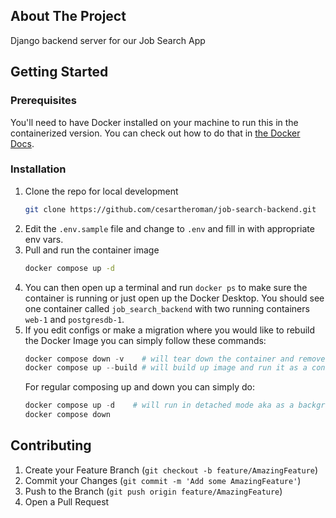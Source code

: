 ## About The Project

Django backend server for our Job Search App

## Getting Started

### Prerequisites

You'll need to have Docker installed on your machine to run this in the containerized version. You can check out how to do that in [the Docker Docs](https://docs.docker.com/get-docker/).

### Installation

1. Clone the repo for local development
   ```sh
   git clone https://github.com/cesartheroman/job-search-backend.git
   ```
2. Edit the `.env.sample` file and change to `.env` and fill in with appropriate env vars.
3. Pull and run the container image
   ```sh
   docker compose up -d
   ```
4. You can then open up a terminal and run `docker ps` to make sure the container is running or just open up the Docker Desktop. You should see one container called `job_search_backend` with two running containers `web-1` and `postgresdb-1`.
5. If you edit configs or make a migration where you would like to rebuild the Docker Image you can simply follow these commands:
   ```py
   docker compose down -v    # will tear down the container and remove the associated volumes
   docker compose up --build # will build up image and run it as a container
   ```
   For regular composing up and down you can simply do:
   ```py
   docker compose up -d    # will run in detached mode aka as a background process
   docker compose down
   ```

## Contributing

1. Create your Feature Branch (`git checkout -b feature/AmazingFeature`)
2. Commit your Changes (`git commit -m 'Add some AmazingFeature'`)
3. Push to the Branch (`git push origin feature/AmazingFeature`)
4. Open a Pull Request
